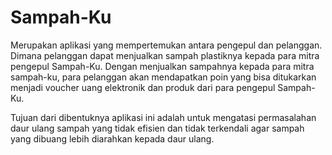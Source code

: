 # Sampah-Ku

Merupakan aplikasi yang mempertemukan antara pengepul dan pelanggan. Dimana pelanggan dapat menjualkan sampah plastiknya kepada para mitra pengepul Sampah-Ku. 
Dengan menjualkan sampahnya kepada para mitra sampah-ku, para pelanggan akan mendapatkan poin yang bisa ditukarkan menjadi voucher uang elektronik dan produk 
dari para pengepul Sampah-Ku. 

Tujuan dari dibentuknya aplikasi ini adalah untuk mengatasi permasalahan daur ulang sampah yang tidak efisien dan tidak terkendali agar sampah yang dibuang lebih diarahkan
kepada daur ulang.
